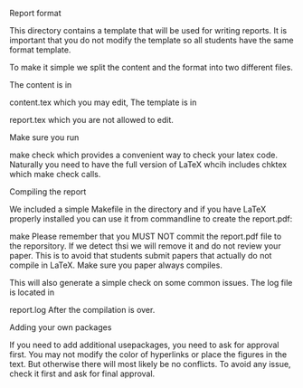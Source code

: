 Report format

This directory contains a template that will be used for writing reports. It is important that you do not modify the template so all students have the same format template.

To make it simple we split the content and the format into two different files.

The content is in

content.tex 
which you may edit, The template is in

report.tex
which you are not allowed to edit.

Make sure you run

make check
which provides a convenient way to check your latex code. Naturally you need to have the full version of LaTeX whcih includes chktex which make check calls.

Compiling the report

We included a simple Makefile in the directory and if you have LaTeX properly installed you can use it from commandline to create the report.pdf:

make
Please remember that you MUST NOT commit the report.pdf file to the reporsitory. If we detect thsi we will remove it and do not review your paper. This is to avoid that students submit papers that actually do not compile in LaTeX. Make sure you paper always compiles.

This will also generate a simple check on some common issues. The log file is located in

report.log
After the compilation is over.

Adding your own packages

If you need to add additional usepackages, you need to ask for approval first. You may not modify the color of hyperlinks or place the figures in the text. But otherwise there will most likely be no conflicts. To avoid any issue, check it first and ask for final approval.
